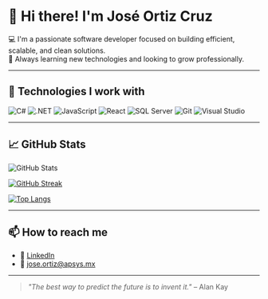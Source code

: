 # 👋 Hi there! I'm José Ortiz Cruz

💻 I'm a passionate software developer focused on building efficient, scalable, and clean solutions.  
🎯 Always learning new technologies and looking to grow professionally.

---

## 🧰 Technologies I work with

![C#](https://img.shields.io/badge/-C%23-239120?style=flat-square&logo=c-sharp&logoColor=white)
![.NET](https://img.shields.io/badge/-.NET-512BD4?style=flat-square&logo=dotnet&logoColor=white)
![JavaScript](https://img.shields.io/badge/-JavaScript-F7DF1E?style=flat-square&logo=javascript&logoColor=black)
![React](https://img.shields.io/badge/-React-61DAFB?style=flat-square&logo=react&logoColor=black)
![SQL Server](https://img.shields.io/badge/-SQL_Server-CC2927?style=flat-square&logo=microsoft-sql-server&logoColor=white)
![Git](https://img.shields.io/badge/-Git-F05032?style=flat-square&logo=git&logoColor=white)
![Visual Studio](https://img.shields.io/badge/-Visual_Studio-5C2D91?style=flat-square&logo=visual-studio&logoColor=white)

---

## 📈 GitHub Stats

![GitHub Stats](https://github-readme-stats.vercel.app/api?username=joseortiz10&show_icons=true&theme=dracula&hide_border=true)

[![GitHub Streak](https://github-readme-streak-stats.herokuapp.com?user=joseortiz10&theme=dracula&hide_border=true)](https://git.io/streak-stats)

[![Top Langs](https://github-readme-stats.vercel.app/api/top-langs/?username=joseortiz10&layout=compact&theme=dracula&hide_border=true)](https://github.com/anuraghazra/github-readme-stats)

---

## 📫 How to reach me

- 💼 [LinkedIn](https://www.linkedin.com/in/jose-ortiz-cruz-680824205/)
- 📧 jose.ortiz@apsys.mx

---

> _"The best way to predict the future is to invent it."_ – Alan Kay
